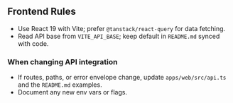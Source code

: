 ## Frontend Rules

- Use React 19 with Vite; prefer `@tanstack/react-query` for data fetching.
- Read API base from `VITE_API_BASE`; keep default in `README.md` synced with code.

### When changing API integration

- If routes, paths, or error envelope change, update `apps/web/src/api.ts` and the `README.md` examples.
- Document any new env vars or flags.
